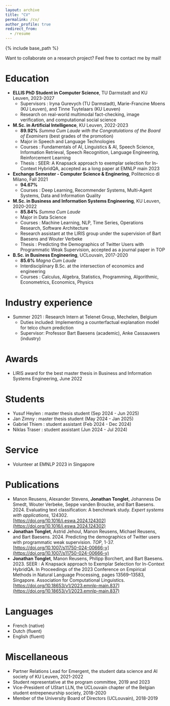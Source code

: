 ```yaml
---
layout: archive
title: "CV"
permalink: /cv/
author_profile: true
redirect_from:
  - /resume
---
```


{% include base_path %}

Want to collaborate on a research project? Feel free to contact me by mail!

Education
======
* **ELLIS PhD Student in Computer Science**, TU Darmstadt and KU Leuven, 2023-2027
  * Supervisors : Iryna Gurevych (TU Darmstadt), Marie-Francine Moens (KU Leuven), and Tinne Tuytelaars (KU Leuven)
  * Research on real-world multimodal fact-checking, image verification, and computational social science
* **M.Sc. in Artificial Intelligence**, KU Leuven, 2022-2023
  * **89.92%** *Summa Cum Laude with the Congratulations of the Board of Examiners* (best grades of the promotion)
  * Major in Speech and Language Technologies
  * Courses : Fundamentals of AI, Linguistics & AI, Speech Science, Information Retrieval, Speech Recognition, Language Engineering, Reinforcement Learning 
  * Thesis : SEER: A Knapsack approach to exemplar selection for In-Context HybridQA, accepted as a long paper at EMNLP main 2023
* **Exchange Semester - Computer Science & Enginering**, Politecnico di Milano, Fall 2021
  * **94.67%**
  * Courses : Deep Learning, Recommender Systems, Multi-Agent Systems, Data and Information Quality
* **M.Sc. in Business and Information Systems Engineering**, KU Leuven, 2020-2022
  * **85.84%** *Summa Cum Laude*
  * Major in Data Science
  * Courses : Machine Learning, NLP, Time Series, Operations Research, Software Architecture
  * Research assistant at the LIRIS group under the supervision of Bart Baesens and Wouter Verbeke
  * Thesis : Predicting the Demographics of Twitter Users with Programmatic Weak Supervision, accepted as a journal paper in TOP
* **B.Sc. in Business Engineering**, UCLouvain, 2017-2020
  *  **85.6%** *Magna Cum Laude* 
  * Interdisciplinary B.Sc. at the intersection of economics and engineering
  * Courses : Calculus, Algebra, Statistics, Programming, Algorithmic, Econometrics, Economics, Physics



Industry experience
======
* Summer 2021 : Research Intern at Telenet Group, Mechelen, Belgium
  * Duties included: Implementing a counterfactual explanation model for telco churn prediction
  * Supervisor: Professor Bart Baesens (academic), Anke Cassauwers (industry)

Awards
======
* LIRIS award for the best master thesis in Business and Information Systems Engineering, June 2022

Students
======
* Yusuf Heylen : master thesis student (Sep 2024 - Jun 2025)
* Jan Zimny : master thesis student (May 2024 - Jan 2025)
* Gabriel Thiem : student assistant (Feb 2024 - Dec 2024)
* Niklas Traser : student assistant (Jun 2024 - Jul 2024)

Service
======
* Volunteer at EMNLP 2023 in Singapore

Publications
======


* Manon Reusens, Alexander Stevens, **Jonathan Tonglet**, Johanness De Smedt, Wouter Verbeke, Seppe vanden Broucke,  and Bart Baesens. 2024. Evaluating text classification: A benchmark study. _Expert systems with applications_, 124302.   
[https://doi.org/10.1016/j.eswa.2024.124302](https://doi.org/10.1016/j.eswa.2024.124302)
* **Jonathan Tonglet**, Astrid Jehoul, Manon Reusens, Michael Reusens, and Bart Baesens. 2024. Predicting the demographics of Twitter users with programmatic weak supervision. _TOP_, 1-37.   
[https://doi.org/10.1007/s11750-024-00666-y](https://doi.org/10.1007/s11750-024-00666-y)
* **Jonathan Tonglet**, Manon Reusens, Philipp Borchert, and Bart Baesens. 2023. SEER : A Knapsack approach to Exemplar Selection for In-Context HybridQA. In Proceedings of the 2023 Conference on Empirical Methods in Natural Language Processing, pages 13569–13583, Singapore. Association for Computational Linguistics.
[https://doi.org/10.18653/v1/2023.emnlp-main.837](https://doi.org/10.18653/v1/2023.emnlp-main.837)



Languages
======
  * French (native)
  * Dutch (fluent)
  * English (fluent)

Miscellaneous
======
* Partner Relations Lead for Emergent, the student data science and AI society of KU Leuven, 2021-2022
* Student representative at the program committee, 2019 and 2023
* Vice-President of UStart LLN, the UCLouvain chapter of the Belgian student entrepeneurship society, 2018-2020
* Member of the University Board of Directors (UCLouvain), 2018-2019

